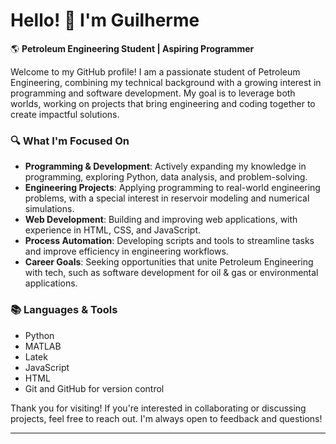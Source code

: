 # Hello! 👋 I'm Guilherme

🌎 **Petroleum Engineering Student | Aspiring Programmer**

Welcome to my GitHub profile! I am a passionate student of Petroleum Engineering, combining my technical background with a growing interest in programming and software development. My goal is to leverage both worlds, working on projects that bring engineering and coding together to create impactful solutions.

### 🔍 **What I'm Focused On**
- **Programming & Development**: Actively expanding my knowledge in programming, exploring Python, data analysis, and problem-solving.
- **Engineering Projects**: Applying programming to real-world engineering problems, with a special interest in reservoir modeling and numerical simulations.
- **Web Development**: Building and improving web applications, with experience in HTML, CSS, and JavaScript.
- **Process Automation**: Developing scripts and tools to streamline tasks and improve efficiency in engineering workflows.
- **Career Goals**: Seeking opportunities that unite Petroleum Engineering with tech, such as software development for oil & gas or environmental applications.

### 📚 **Languages & Tools**
- Python
- MATLAB
- Latek
- JavaScript
- HTML
- Git and GitHub for version control

Thank you for visiting! If you're interested in collaborating or discussing projects, feel free to reach out. I'm always open to feedback and questions!

---
